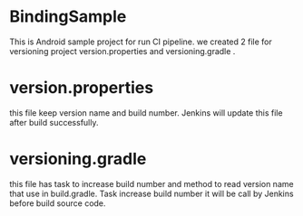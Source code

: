 # BindingSample
This is Android sample project for run CI pipeline.
we created 2 file for versioning project version.properties and versioning.gradle .
# version.properties
this file keep version name and build number. Jenkins will update this file after build successfully.


# versioning.gradle
this file has task to increase build number and method to read version name that use in build.gradle.
Task increase build number it will be call by Jenkins before build source code.